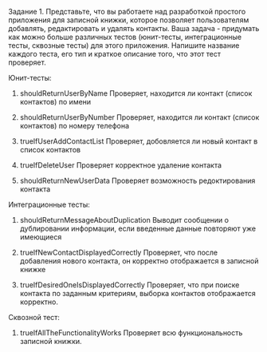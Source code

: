 Задание 1.
Представьте, что вы работаете над разработкой простого приложения для записной книжки,
которое позволяет пользователям добавлять, редактировать и удалять контакты.
Ваша задача - придумать как можно больше различных тестов
(юнит-тесты, интеграционные тесты, сквозные тесты) для этого приложения.
Напишите название каждого теста, его тип и краткое описание того, что этот тест проверяет.


Юнит-тесты:

1. shouldReturnUserByName
Проверяет, находится ли контакт (список контактов) по имени

2. shouldReturnUserByNumber
Проверяет, находится ли контакт (список контактов) по номеру телефона

3. trueIfUserAddContactList
Проверяет, добовляется ли новый контакт в список контактов

4. trueIfDeleteUser
Проверяет корректное удаление контакта

5. shouldReturnNewUserData
Проверяет возможность редоктирования контакта

Интеграционные тесты:

1.  shouldReturnMessageAboutDuplication
Выводит сообщении о дублировании информации, если введенные данные повторяют уже имеющиеся

2.  trueIfNewContactDisplayedCorrectly
Проверяет, что после добавления нового контакта, он корректно отображается в записной книжке

3. trueIfDesiredOneIsDisplayedCorrectly
Проверяет, что при поиске контакта по заданным критериям, выборка контактов отображается корректно.

Сквозной тест:

1. trueIfAllTheFunctionalityWorks
Проверяет всю функциональность записной книжки.

